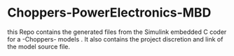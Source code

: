 # Choppers-PowerElectronics-MBD
this Repo contains the generated files from the Simulink embedded C coder for a -Choppers- models . It also contains the project discretion and link of the model source file. 
